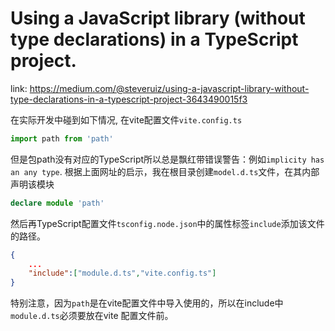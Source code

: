 # Using a JavaScript library (without type declarations) in a TypeScript project.

link: https://medium.com/@steveruiz/using-a-javascript-library-without-type-declarations-in-a-typescript-project-3643490015f3

在实际开发中碰到如下情况, 在vite配置文件`vite.config.ts`

```js
import path from 'path'
```

但是包path没有对应的TypeScript所以总是飘红带错误警告：例如`implicity has an any type`. 根据上面网址的启示，我在根目录创建`model.d.ts`文件，在其内部声明该模块

```ts
declare module 'path'
```

然后再TypeScript配置文件`tsconfig.node.json`中的属性标签`include`添加该文件的路径。

```json
{
    ...
    "include":["module.d.ts","vite.config.ts"]
}
```

特别注意，因为`path`是在vite配置文件中导入使用的，所以在include中`module.d.ts`必须要放在vite 配置文件前。
